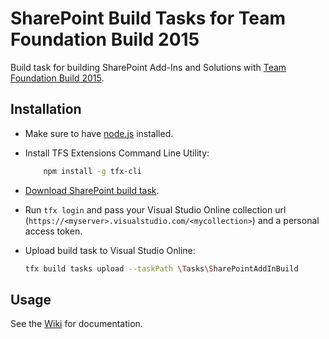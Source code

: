 # SharePoint Build Tasks for Team Foundation Build 2015
Build task for building SharePoint Add-Ins and Solutions with [Team Foundation Build 2015](http://go.microsoft.com/fwlink/?LinkId=619385).

## Installation
* Make sure to have [node.js](https://nodejs.org/) installed.
* Install TFS Extensions Command Line Utility:

    ```bash
        npm install -g tfx-cli
    ```
    
* [Download SharePoint build task](https://github.com/iozag/sharepoint-build-tasks/releases).
* Run `tfx login` and pass your Visual Studio Online collection url (`https://<myserver>.visualstudio.com/<mycollection>`) and a personal access token. 
* Upload build task to Visual Studio Online:

    ```bash
    tfx build tasks upload --taskPath \Tasks\SharePointAddInBuild
    ```
    
## Usage
See the [Wiki](https://github.com/iozag/sharepoint-build-tasks/wiki) for documentation.
